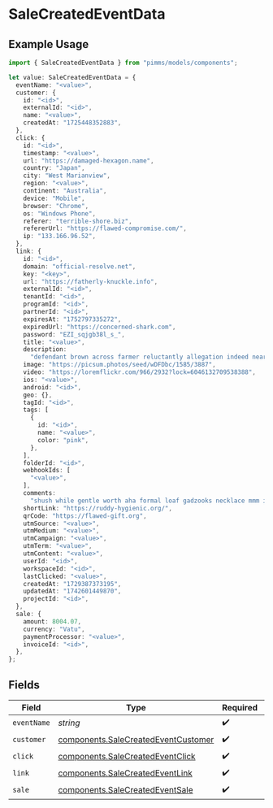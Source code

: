 # SaleCreatedEventData

## Example Usage

```typescript
import { SaleCreatedEventData } from "pimms/models/components";

let value: SaleCreatedEventData = {
  eventName: "<value>",
  customer: {
    id: "<id>",
    externalId: "<id>",
    name: "<value>",
    createdAt: "1725448352883",
  },
  click: {
    id: "<id>",
    timestamp: "<value>",
    url: "https://damaged-hexagon.name",
    country: "Japan",
    city: "West Marianview",
    region: "<value>",
    continent: "Australia",
    device: "Mobile",
    browser: "Chrome",
    os: "Windows Phone",
    referer: "terrible-shore.biz",
    refererUrl: "https://flawed-compromise.com/",
    ip: "133.166.96.52",
  },
  link: {
    id: "<id>",
    domain: "official-resolve.net",
    key: "<key>",
    url: "https://fatherly-knuckle.info",
    externalId: "<id>",
    tenantId: "<id>",
    programId: "<id>",
    partnerId: "<id>",
    expiresAt: "1752797335272",
    expiredUrl: "https://concerned-shark.com",
    password: "EZI_sqjgb38l_s_",
    title: "<value>",
    description:
      "defendant brown across farmer reluctantly allegation indeed near whoever",
    image: "https://picsum.photos/seed/wDFDbc/1585/3887",
    video: "https://loremflickr.com/966/2932?lock=6046132709538388",
    ios: "<value>",
    android: "<id>",
    geo: {},
    tagId: "<id>",
    tags: [
      {
        id: "<id>",
        name: "<value>",
        color: "pink",
      },
    ],
    folderId: "<id>",
    webhookIds: [
      "<value>",
    ],
    comments:
      "shush while gentle worth aha formal loaf gadzooks necklace mmm indeed but exacerbate accessorise",
    shortLink: "https://ruddy-hygienic.org/",
    qrCode: "https://flawed-gift.org",
    utmSource: "<value>",
    utmMedium: "<value>",
    utmCampaign: "<value>",
    utmTerm: "<value>",
    utmContent: "<value>",
    userId: "<id>",
    workspaceId: "<id>",
    lastClicked: "<value>",
    createdAt: "1729387373195",
    updatedAt: "1742601449870",
    projectId: "<id>",
  },
  sale: {
    amount: 8004.07,
    currency: "Vatu",
    paymentProcessor: "<value>",
    invoiceId: "<id>",
  },
};
```

## Fields

| Field                                                                                      | Type                                                                                       | Required                                                                                   | Description                                                                                |
| ------------------------------------------------------------------------------------------ | ------------------------------------------------------------------------------------------ | ------------------------------------------------------------------------------------------ | ------------------------------------------------------------------------------------------ |
| `eventName`                                                                                | *string*                                                                                   | :heavy_check_mark:                                                                         | N/A                                                                                        |
| `customer`                                                                                 | [components.SaleCreatedEventCustomer](../../models/components/salecreatedeventcustomer.md) | :heavy_check_mark:                                                                         | N/A                                                                                        |
| `click`                                                                                    | [components.SaleCreatedEventClick](../../models/components/salecreatedeventclick.md)       | :heavy_check_mark:                                                                         | N/A                                                                                        |
| `link`                                                                                     | [components.SaleCreatedEventLink](../../models/components/salecreatedeventlink.md)         | :heavy_check_mark:                                                                         | N/A                                                                                        |
| `sale`                                                                                     | [components.SaleCreatedEventSale](../../models/components/salecreatedeventsale.md)         | :heavy_check_mark:                                                                         | N/A                                                                                        |